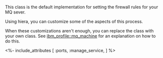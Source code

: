 This class is the default implementation for setting the firewall rules for your MQ sever.

Using hiera, you can customize some of the aspects of this process.

When these customizations aren't enough, you can replace the class with your own class. See [ibm_profile::mq_machine](./mq_machine.html) for an explanation on how to do this.

<%- include_attributes [
  :ports,
  :manage_service,
] %>
